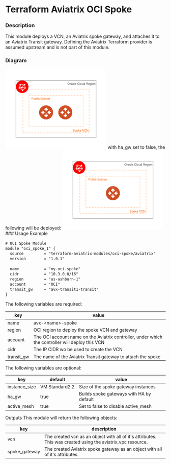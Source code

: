 # Terraform Aviatrix OCI Spoke

### Description

This module deploys a VCN, an Aviatrix spoke gateway, and attaches it to an Aviatrix Transit gateway. Defining the Aviatrix Terraform provider is assumed upstream and is not part of this module.

### Diagram
<img src="https://github.com/terraform-aviatrix-modules/terraform-aviatrix-oci-spoke/blob/master/img/oci-spoke-ha.png?raw=true"  height="250">
with ha_gw set to false, the following will be deployed:
<img src="https://github.com/terraform-aviatrix-modules/terraform-aviatrix-oci-spoke/blob/master/img/oci-spoke-single.png?raw=true" height="250">
### Usage Example

```
# OCI Spoke Module
module "oci_spoke_1" {
  source         = "terraform-aviatrix-modules/oci-spoke/aviatrix"
  version        = "1.0.1"

  name           = "my-oci-spoke"
  cidr           = "10.3.0.0/16"
  region         = "us-ashburn-1"
  account        = "OCI"
  transit_gw     = "avx-transit1-transit"
}
```

The following variables are required:

key | value
--- | ---
name | avx-\<name\>-spoke
region | OCI region to deploy the spoke VCN and gateway
account | The OCI account name on the Aviatrix controller, under which the controller will deploy this VCN
cidr | The IP CIDR wo be used to create the VCN
transit_gw | The name of the Aviatrix Transit gateway to attach the spoke

The following variables are optional:

key | default | value
--- | --- | ---
instance_size | VM.Standard2.2 | Size of the spoke gateway instances
ha_gw | true | Builds spoke gateways with HA by default
active_mesh | true | Set to false to disable active_mesh

Outputs
This module will return the following objects:

key | description
--- | ---
vcn | The created vcn as an object with all of it's attributes. This was created using the aviatrix_vpc resource.
spoke_gateway | The created Aviatrix spoke gateway as an object with all of it's attributes.

